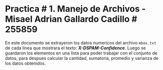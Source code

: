 # **Practica # 1. Manejo de Archivos - Misael Adrian Gallardo Cadillo # 255859**
En este documento se extrayeron los datos numericos del archivo `mbox.txt` de cada linea que mostrara el texto: ***X-DSPAM-Confidence***.
Luego se guardaron los elementos en una lista para poder trabajar con el conjunto de datos, para despues calcular la cantidad, sumatoria, promedio y varianza de los datos obtenidos.
